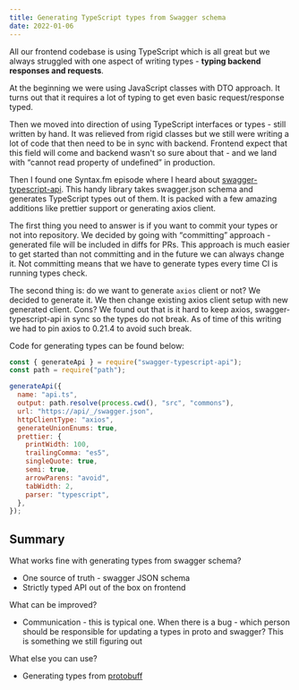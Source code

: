 ```yaml
---
title: Generating TypeScript types from Swagger schema
date: 2022-01-06
---
```


All our frontend codebase is using TypeScript which is all great but we always struggled with one aspect of writing types - **typing backend responses and requests**.

At the beginning we were using JavaScript classes with DTO approach. It turns out that it requires a lot of typing to get even basic request/response typed.

Then we moved into direction of using TypeScript interfaces or types - still written by hand. It was relieved from rigid classes but we still were writing a lot of code that then need to be in sync with backend. Frontend expect that this field will come and backend wasn't so sure about that - and we land with <q>cannot read property of undefined</q> in production.

Then I found one Syntax.fm episode where I heard about [swagger-typescript-api](https://github.com/acacode/swagger-typescript-api). This handy library takes swagger.json schema and generates TypeScript types out of them. It is packed with a few amazing additions like prettier support or generating axios client.

The first thing you need to answer is if you want to commit your types or not into repository. We decided by going with <q>committing</q> approach - generated file will be included in diffs for PRs. This approach is much easier to get started than not committing and in the future we can always change it. Not committing means that we have to generate types every time CI is running types check.

The second thing is: do we want to generate `axios` client or not? We decided to generate it. We then change existing axios client setup with new generated client. Cons? We found out that is it hard to keep axios, swagger-typescript-api in sync so the types do not break. As of time of this writing we had to pin axios to 0.21.4 to avoid such break.

Code for generating types can be found below:

```js
const { generateApi } = require("swagger-typescript-api");
const path = require("path");

generateApi({
  name: "api.ts",
  output: path.resolve(process.cwd(), "src", "commons"),
  url: "https://api/_/swagger.json",
  httpClientType: "axios",
  generateUnionEnums: true,
  prettier: {
    printWidth: 100,
    trailingComma: "es5",
    singleQuote: true,
    semi: true,
    arrowParens: "avoid",
    tabWidth: 2,
    parser: "typescript",
  },
});
```

## Summary

What works fine with generating types from swagger schema?

- One source of truth - swagger JSON schema
- Strictly typed API out of the box on frontend

What can be improved?

- Communication - this is typical one. When there is a bug - which person should be responsible for updating a types in proto and swagger? This is something we still figuring out

What else you can use?

- Generating types from [protobuff](https://developers.google.com/protocol-buffers/)
